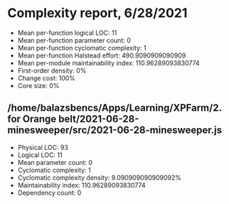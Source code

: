 # Complexity report, 6/28/2021

* Mean per-function logical LOC: 11
* Mean per-function parameter count: 0
* Mean per-function cyclomatic complexity: 1
* Mean per-function Halstead effort: 490.9090909090909
* Mean per-module maintainability index: 110.96289093830774
* First-order density: 0%
* Change cost: 100%
* Core size: 0%

## /home/balazsbencs/Apps/Learning/XPFarm/2. for Orange belt/2021-06-28-minesweeper/src/2021-06-28-minesweeper.js

* Physical LOC: 93
* Logical LOC: 11
* Mean parameter count: 0
* Cyclomatic complexity: 1
* Cyclomatic complexity density: 9.090909090909092%
* Maintainability index: 110.96289093830774
* Dependency count: 0

